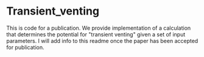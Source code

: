 # Transient_venting
This is code for a publication.
We provide implementation of a calculation that determines the potential for "transient venting" given a set of input parameters. 
I will add info to this readme once the paper has been accepted for publication.
